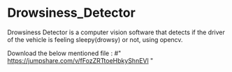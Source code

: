 # Drowsiness_Detector
Drowsiness Detector is a computer vision software that detects if the driver of the vehicle is feeling sleepy(drowsy) or not, using opencv.


Download the below mentioned file :
#" https://jumpshare.com/v/fFozZRTtoeHbkyShnEVl "


